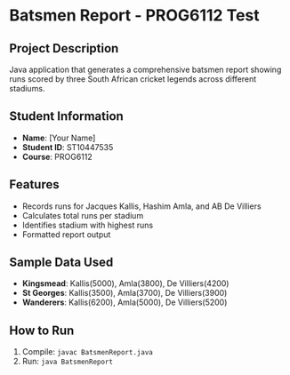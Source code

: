 # Batsmen Report - PROG6112 Test

## Project Description
Java application that generates a comprehensive batsmen report showing runs scored by three South African cricket legends across different stadiums.

## Student Information
- **Name**: [Your Name]
- **Student ID**: ST10447535
- **Course**: PROG6112

## Features
- Records runs for Jacques Kallis, Hashim Amla, and AB De Villiers
- Calculates total runs per stadium
- Identifies stadium with highest runs
- Formatted report output

## Sample Data Used
- **Kingsmead**: Kallis(5000), Amla(3800), De Villiers(4200)
- **St Georges**: Kallis(3500), Amla(3700), De Villiers(3900)  
- **Wanderers**: Kallis(6200), Amla(5000), De Villiers(5200)

## How to Run
1. Compile: `javac BatsmenReport.java`
2. Run: `java BatsmenReport`
